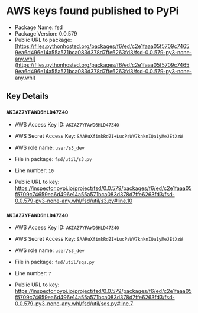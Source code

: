 # AWS keys found published to PyPi

* Package Name: fsd
* Package Version: 0.0.579
* Public URL to package: [https://files.pythonhosted.org/packages/f6/ed/c2e1faaa05f5709c74659ea6d496e14a55a571bca083d378d7ffe6263fd3/fsd-0.0.579-py3-none-any.whl](https://files.pythonhosted.org/packages/f6/ed/c2e1faaa05f5709c74659ea6d496e14a55a571bca083d378d7ffe6263fd3/fsd-0.0.579-py3-none-any.whl)

## Key Details

### `AKIAZ7YFAWD6HLD47Z4O`

* AWS Access Key ID: `AKIAZ7YFAWD6HLD47Z4O`
* AWS Secret Access Key: `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` 
* AWS role name: `user/s3_dev`
* File in package: `fsd/util/s3.py`
* Line number: `10`

* Public URL to key: https://inspector.pypi.io/project/fsd/0.0.579/packages/f6/ed/c2e1faaa05f5709c74659ea6d496e14a55a571bca083d378d7ffe6263fd3/fsd-0.0.579-py3-none-any.whl/fsd/util/s3.py#line.10



### `AKIAZ7YFAWD6HLD47Z4O`

* AWS Access Key ID: `AKIAZ7YFAWD6HLD47Z4O`
* AWS Secret Access Key: `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` 
* AWS role name: `user/s3_dev`
* File in package: `fsd/util/sqs.py`
* Line number: `7`

* Public URL to key: https://inspector.pypi.io/project/fsd/0.0.579/packages/f6/ed/c2e1faaa05f5709c74659ea6d496e14a55a571bca083d378d7ffe6263fd3/fsd-0.0.579-py3-none-any.whl/fsd/util/sqs.py#line.7


